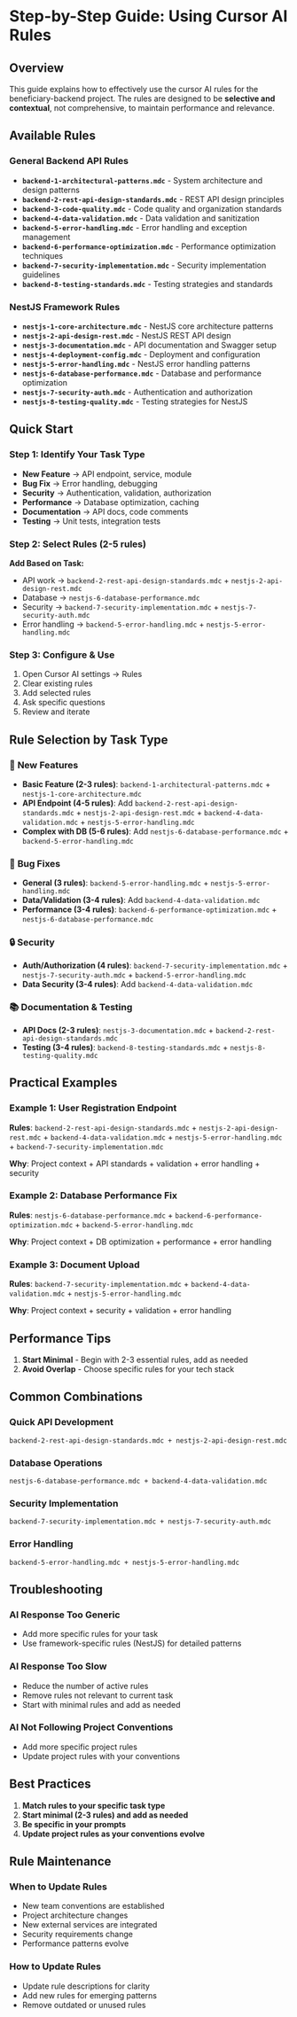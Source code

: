 # Step-by-Step Guide: Using Cursor AI Rules

## Overview

This guide explains how to effectively use the cursor AI rules for the beneficiary-backend project. The rules are designed to be **selective and contextual**, not comprehensive, to maintain performance and relevance.

## Available Rules

### General Backend API Rules
- **`backend-1-architectural-patterns.mdc`** - System architecture and design patterns
- **`backend-2-rest-api-design-standards.mdc`** - REST API design principles
- **`backend-3-code-quality.mdc`** - Code quality and organization standards
- **`backend-4-data-validation.mdc`** - Data validation and sanitization
- **`backend-5-error-handling.mdc`** - Error handling and exception management
- **`backend-6-performance-optimization.mdc`** - Performance optimization techniques
- **`backend-7-security-implementation.mdc`** - Security implementation guidelines
- **`backend-8-testing-standards.mdc`** - Testing strategies and standards

### NestJS Framework Rules
- **`nestjs-1-core-architecture.mdc`** - NestJS core architecture patterns
- **`nestjs-2-api-design-rest.mdc`** - NestJS REST API design
- **`nestjs-3-documentation.mdc`** - API documentation and Swagger setup
- **`nestjs-4-deployment-config.mdc`** - Deployment and configuration
- **`nestjs-5-error-handling.mdc`** - NestJS error handling patterns
- **`nestjs-6-database-performance.mdc`** - Database and performance optimization
- **`nestjs-7-security-auth.mdc`** - Authentication and authorization
- **`nestjs-8-testing-quality.mdc`** - Testing strategies for NestJS

## Quick Start

### Step 1: Identify Your Task Type
- **New Feature** → API endpoint, service, module
- **Bug Fix** → Error handling, debugging
- **Security** → Authentication, validation, authorization
- **Performance** → Database optimization, caching
- **Documentation** → API docs, code comments
- **Testing** → Unit tests, integration tests

### Step 2: Select Rules (2-5 rules)

**Add Based on Task:**
- API work → `backend-2-rest-api-design-standards.mdc` + `nestjs-2-api-design-rest.mdc`
- Database → `nestjs-6-database-performance.mdc`
- Security → `backend-7-security-implementation.mdc` + `nestjs-7-security-auth.mdc`
- Error handling → `backend-5-error-handling.mdc` + `nestjs-5-error-handling.mdc`

### Step 3: Configure & Use
1. Open Cursor AI settings → Rules
2. Clear existing rules
3. Add selected rules
4. Ask specific questions
5. Review and iterate

## Rule Selection by Task Type

### 🚀 **New Features**
- **Basic Feature (2-3 rules)**: `backend-1-architectural-patterns.mdc` + `nestjs-1-core-architecture.mdc`
- **API Endpoint (4-5 rules)**: Add `backend-2-rest-api-design-standards.mdc` + `nestjs-2-api-design-rest.mdc` + `backend-4-data-validation.mdc` + `nestjs-5-error-handling.mdc`
- **Complex with DB (5-6 rules)**: Add `nestjs-6-database-performance.mdc` + `backend-5-error-handling.mdc`

### 🐛 **Bug Fixes**
- **General (3 rules)**: `backend-5-error-handling.mdc` + `nestjs-5-error-handling.mdc`
- **Data/Validation (3-4 rules)**: Add `backend-4-data-validation.mdc`
- **Performance (3-4 rules)**: `backend-6-performance-optimization.mdc` + `nestjs-6-database-performance.mdc`

### 🔒 **Security**
- **Auth/Authorization (4 rules)**: `backend-7-security-implementation.mdc` + `nestjs-7-security-auth.mdc` + `backend-5-error-handling.mdc`
- **Data Security (3-4 rules)**: Add `backend-4-data-validation.mdc`

### 📚 **Documentation & Testing**
- **API Docs (2-3 rules)**: `nestjs-3-documentation.mdc` + `backend-2-rest-api-design-standards.mdc`
- **Testing (3-4 rules)**: `backend-8-testing-standards.mdc` + `nestjs-8-testing-quality.mdc`

## Practical Examples

### Example 1: User Registration Endpoint
**Rules**: `backend-2-rest-api-design-standards.mdc` + `nestjs-2-api-design-rest.mdc` + `backend-4-data-validation.mdc` + `nestjs-5-error-handling.mdc` + `backend-7-security-implementation.mdc`

**Why**: Project context + API standards + validation + error handling + security

### Example 2: Database Performance Fix
**Rules**: `nestjs-6-database-performance.mdc` + `backend-6-performance-optimization.mdc` + `backend-5-error-handling.mdc`

**Why**: Project context + DB optimization + performance + error handling

### Example 3: Document Upload
**Rules**: `backend-7-security-implementation.mdc` + `backend-4-data-validation.mdc` + `nestjs-5-error-handling.mdc`

**Why**: Project context + security + validation + error handling

## Performance Tips

1. **Start Minimal** - Begin with 2-3 essential rules, add as needed
2. **Avoid Overlap** - Choose specific rules for your tech stack

## Common Combinations

### **Quick API Development**
```
backend-2-rest-api-design-standards.mdc + nestjs-2-api-design-rest.mdc
```

### **Database Operations**
```
nestjs-6-database-performance.mdc + backend-4-data-validation.mdc
```

### **Security Implementation**
```
backend-7-security-implementation.mdc + nestjs-7-security-auth.mdc
```

### **Error Handling**
```
backend-5-error-handling.mdc + nestjs-5-error-handling.mdc
```

## Troubleshooting

### **AI Response Too Generic**
- Add more specific rules for your task
- Use framework-specific rules (NestJS) for detailed patterns

### **AI Response Too Slow**
- Reduce the number of active rules
- Remove rules not relevant to current task
- Start with minimal rules and add as needed

### **AI Not Following Project Conventions**
- Add more specific project rules
- Update project rules with your conventions

## Best Practices

1. **Match rules to your specific task type**
2. **Start minimal (2-3 rules) and add as needed**
3. **Be specific in your prompts**
4. **Update project rules as your conventions evolve**

## Rule Maintenance

### **When to Update Rules**
- New team conventions are established
- Project architecture changes
- New external services are integrated
- Security requirements change
- Performance patterns evolve

### **How to Update Rules**
- Update rule descriptions for clarity
- Add new rules for emerging patterns
- Remove outdated or unused rules 
